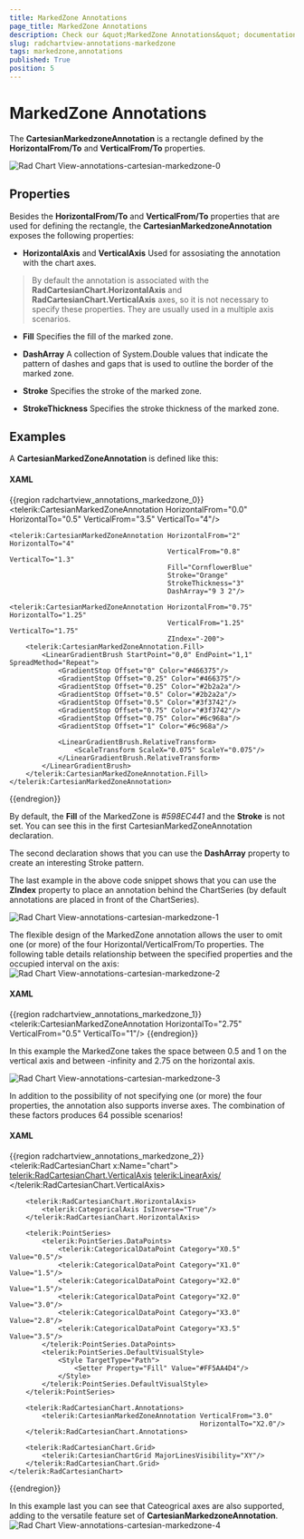 ```yaml
---
title: MarkedZone Annotations
page_title: MarkedZone Annotations
description: Check our &quot;MarkedZone Annotations&quot; documentation article for the RadChartView WPF control.
slug: radchartview-annotations-markedzone
tags: markedzone,annotations
published: True
position: 5
---
```


# MarkedZone Annotations

The __CartesianMarkedzoneAnnotation__ is a rectangle defined by the __HorizontalFrom/To__ and __VerticalFrom/To__ properties.

 ![Rad Chart View-annotations-cartesian-markedzone-0](images/RadChartView-annotations-cartesian-markedzone-0.png)

## Properties

Besides the __HorizontalFrom/To__ and __VerticalFrom/To__ properties that are used for defining the rectangle, the __CartesianMarkedzoneAnnotation__ exposes the following properties:        

* __HorizontalAxis__ and __VerticalAxis__ Used for assosiating the annotation with the chart axes.            

>By default the annotation is associated with the __RadCartesianChart.HorizontalAxis__ and __RadCartesianChart.VerticalAxis__ axes, so it is not necessary to  specify these properties. They are usually used in a multiple axis scenarios.              

* __Fill__ Specifies the fill of the marked zone.            

* __DashArray__ A collection of System.Double values that indicate the pattern of dashes and gaps that is used to outline the border of the marked zone.            

* __Stroke__ Specifies the stroke of the marked zone.            

* __StrokeThickness__ Specifies the stroke thickness of the marked zone.            

## Examples

A __CartesianMarkedZoneAnnotation__ is defined like this:        

#### __XAML__

{{region radchartview_annotations_markedzone_0}}
	<telerik:CartesianMarkedZoneAnnotation HorizontalFrom="0.0" HorizontalTo="0.5"
	                                       VerticalFrom="3.5" VerticalTo="4"/>
	                
	<telerik:CartesianMarkedZoneAnnotation HorizontalFrom="2" HorizontalTo="4"
	                                       VerticalFrom="0.8" VerticalTo="1.3"
	                                       Fill="CornflowerBlue"
	                                       Stroke="Orange"
	                                       StrokeThickness="3"
	                                       DashArray="9 3 2"/>
	
	<telerik:CartesianMarkedZoneAnnotation HorizontalFrom="0.75" HorizontalTo="1.25"
	                                       VerticalFrom="1.25" VerticalTo="1.75"
	                                       ZIndex="-200">
	    <telerik:CartesianMarkedZoneAnnotation.Fill>
	        <LinearGradientBrush StartPoint="0,0" EndPoint="1,1" SpreadMethod="Repeat">
	            <GradientStop Offset="0" Color="#466375"/>
	            <GradientStop Offset="0.25" Color="#466375"/>
	            <GradientStop Offset="0.25" Color="#2b2a2a"/>
	            <GradientStop Offset="0.5" Color="#2b2a2a"/>
	            <GradientStop Offset="0.5" Color="#3f3742"/>
	            <GradientStop Offset="0.75" Color="#3f3742"/>
	            <GradientStop Offset="0.75" Color="#6c968a"/>
	            <GradientStop Offset="1" Color="#6c968a"/>
	
	            <LinearGradientBrush.RelativeTransform>
	                <ScaleTransform ScaleX="0.075" ScaleY="0.075"/>
	            </LinearGradientBrush.RelativeTransform>
	        </LinearGradientBrush>
	    </telerik:CartesianMarkedZoneAnnotation.Fill>
	</telerik:CartesianMarkedZoneAnnotation>
{{endregion}}

By default, the __Fill__ of the MarkedZone is *#598EC441* and the __Stroke__ is not set. You can see this in the first CartesianMarkedZoneAnnotation declaration.        

The second declaration shows that you can use the __DashArray__ property to create an interesting Stroke pattern.        

The last example in the above code snippet shows that you can use the __ZIndex__ property to place an annotation behind the ChartSeries (by default annotations are placed in front of the ChartSeries). 

![Rad Chart View-annotations-cartesian-markedzone-1](images/RadChartView-annotations-cartesian-markedzone-1.png)

The flexible design of the MarkedZone annotation allows the user to omit one (or more) of the four Horizontal/VerticalFrom/To properties. The following table details relationship between the specified properties and the occupied interval on the axis: 
![Rad Chart View-annotations-cartesian-markedzone-2](images/RadChartView-annotations-cartesian-markedzone-2.png)

#### __XAML__

{{region radchartview_annotations_markedzone_1}}
	<telerik:CartesianMarkedZoneAnnotation HorizontalTo="2.75"
	                                       VerticalFrom="0.5" VerticalTo="1"/>
{{endregion}}

In this example the MarkedZone takes the space between 0.5 and 1 on the vertical axis and between -infinity and 2.75 on the horizontal axis.

![Rad Chart View-annotations-cartesian-markedzone-3](images/RadChartView-annotations-cartesian-markedzone-3.png)

In addition to the possibility of not specifying one (or more) the four properties, the annotation also supports inverse axes. The combination of these factors produces 64 possible scenarios!
        

#### __XAML__

{{region radchartview_annotations_markedzone_2}}
	<telerik:RadCartesianChart x:Name="chart">
	    <telerik:RadCartesianChart.VerticalAxis>
	        <telerik:LinearAxis/>
	    </telerik:RadCartesianChart.VerticalAxis>
	
	    <telerik:RadCartesianChart.HorizontalAxis>
	        <telerik:CategoricalAxis IsInverse="True"/>
	    </telerik:RadCartesianChart.HorizontalAxis>
	
	    <telerik:PointSeries>
	        <telerik:PointSeries.DataPoints>
	            <telerik:CategoricalDataPoint Category="X0.5" Value="0.5"/>
	            <telerik:CategoricalDataPoint Category="X1.0" Value="1.5"/>
	            <telerik:CategoricalDataPoint Category="X2.0" Value="1.5"/>
	            <telerik:CategoricalDataPoint Category="X2.0" Value="3.0"/>
	            <telerik:CategoricalDataPoint Category="X3.0" Value="2.8"/>
	            <telerik:CategoricalDataPoint Category="X3.5" Value="3.5"/>
	        </telerik:PointSeries.DataPoints>
	        <telerik:PointSeries.DefaultVisualStyle>
	            <Style TargetType="Path">
	                <Setter Property="Fill" Value="#FF5AA4D4"/>
	            </Style>
	        </telerik:PointSeries.DefaultVisualStyle>
	    </telerik:PointSeries>
	
	    <telerik:RadCartesianChart.Annotations>
	        <telerik:CartesianMarkedZoneAnnotation VerticalFrom="3.0"
	                                               HorizontalTo="X2.0"/>
	    </telerik:RadCartesianChart.Annotations>
	
	    <telerik:RadCartesianChart.Grid>
	        <telerik:CartesianChartGrid MajorLinesVisibility="XY"/>
	    </telerik:RadCartesianChart.Grid>
	</telerik:RadCartesianChart>
{{endregion}}

In this example last you can see that Cateogrical axes are also supported, adding to the versatile feature set of __CartesianMarkedzoneAnnotation__.
![Rad Chart View-annotations-cartesian-markedzone-4](images/RadChartView-annotations-cartesian-markedzone-4.png)  